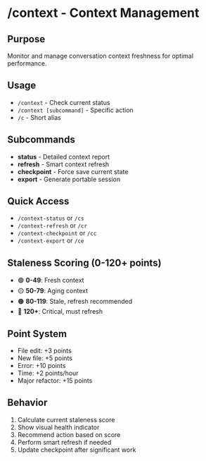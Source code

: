 # /context - Context Management

## Purpose
Monitor and manage conversation context freshness for optimal performance.

## Usage
- `/context` - Check current status
- `/context [subcommand]` - Specific action
- `/c` - Short alias

## Subcommands
- **status** - Detailed context report
- **refresh** - Smart context refresh
- **checkpoint** - Force save current state
- **export** - Generate portable session

## Quick Access
- `/context-status` or `/cs`
- `/context-refresh` or `/cr`
- `/context-checkpoint` or `/cc`
- `/context-export` or `/ce`

## Staleness Scoring (0-120+ points)
- 🟢 **0-49**: Fresh context
- 🟡 **50-79**: Aging context
- 🟠 **80-119**: Stale, refresh recommended
- 🔴 **120+**: Critical, must refresh

## Point System
- File edit: +3 points
- New file: +5 points
- Error: +10 points
- Time: +2 points/hour
- Major refactor: +15 points

## Behavior
1. Calculate current staleness score
2. Show visual health indicator
3. Recommend action based on score
4. Perform smart refresh if needed
5. Update checkpoint after significant work